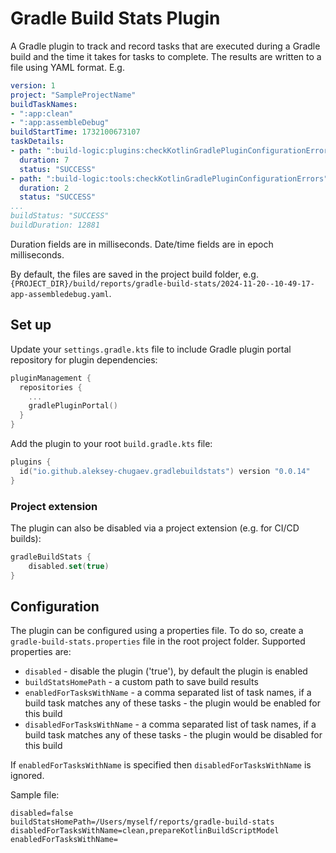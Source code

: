 # Gradle Build Stats Plugin

A Gradle plugin to track and record tasks that are executed during a Gradle build and the time it takes for tasks to complete. The results are written to a file using YAML format. E.g.

```yaml
version: 1
project: "SampleProjectName"
buildTaskNames:
- ":app:clean"
- ":app:assembleDebug"
buildStartTime: 1732100673107
taskDetails:
- path: ":build-logic:plugins:checkKotlinGradlePluginConfigurationErrors"
  duration: 7
  status: "SUCCESS"
- path: ":build-logic:tools:checkKotlinGradlePluginConfigurationErrors"
  duration: 2
  status: "SUCCESS"
...
buildStatus: "SUCCESS"
buildDuration: 12881
```

Duration fields are in milliseconds.
Date/time fields are in epoch milliseconds.

By default, the files are saved in the project build folder, e.g. `{PROJECT_DIR}/build/reports/gradle-build-stats/2024-11-20--10-49-17-app-assembledebug.yaml`.

## Set up

Update your `settings.gradle.kts` file to include Gradle plugin portal repository for plugin dependencies:

```kotlin
pluginManagement {
  repositories {
    ...
    gradlePluginPortal()
  }
}
```

Add the plugin to your root `build.gradle.kts` file:

```kotlin
plugins {
  id("io.github.aleksey-chugaev.gradlebuildstats") version "0.0.14"
}
```

### Project extension

The plugin can also be disabled via a project extension (e.g. for CI/CD builds):

```kotlin
gradleBuildStats {
    disabled.set(true)
}
```

## Configuration

The plugin can be configured using a properties file. To do so, create a `gradle-build-stats.properties` file in the root project folder. Supported properties are:
- `disabled` - disable the plugin ('true'), by default the plugin is enabled
- `buildStatsHomePath` - a custom path to save build results
- `enabledForTasksWithName` - a comma separated list of task names, if a build task matches any of these tasks - the plugin would be enabled for this build
- `disabledForTasksWithName` - a comma separated list of task names, if a build task matches any of these tasks - the plugin would be disabled for this build

If `enabledForTasksWithName` is specified then `disabledForTasksWithName` is ignored.

Sample file:

```
disabled=false
buildStatsHomePath=/Users/myself/reports/gradle-build-stats
disabledForTasksWithName=clean,prepareKotlinBuildScriptModel
enabledForTasksWithName=
```
